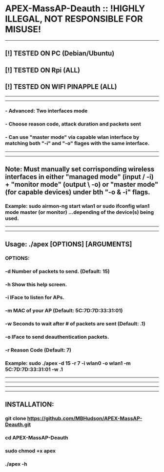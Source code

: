 # APEX-MassAP-Deauth :: !HIGHLY ILLEGAL, NOT RESPONSIBLE FOR MISUSE!
---
## [!] TESTED ON PC (Debian/Ubuntu)
## [!] TESTED ON Rpi (ALL)
## [!] TESTED ON WIFI PINAPPLE (ALL)
---
---
### - Advanced: Two interfaces mode
### - Choose reason code, attack duration and packets sent
### - Can use "master mode" via capable wlan interface by matching both "-i" and "-o" flages with the same interface.
---
---
## Note: Must manually set corrisponding wireless interfaces in either "managed mode" (input / -i) + "monitor mode" (output \ -o) or "master mode" (for capable devices) under bth "-o & -i" flags.
### Example: sudo airmon-ng start wlan1 or sudo ifconfig wlan1 mode master (or monitor) ...depending of the device(s) being used.
---
---
## Usage: ./apex [OPTIONS] [ARGUMENTS]
### OPTIONS:
### -d	Number of packets to send. (Default: 15)
### -h	Show this help screen.
### -i	IFace to listen for APs.
### -m	MAC of your AP (Default: 5C:7D:7D:33:31:01)
### -w	Seconds to wait after # of packets are sent (Default: .1)
### -o	IFace to send deauthentication packets.
### -r	Reason Code (Default: 7)
### Example: sudo ./apex -d 15 -r 7 -i wlan0 -o wlan1 -m 5C:7D:7D:33:31:01 -w .1
---
---
---
---
## INSTALLATION:
### git clone https://github.com/MBHudson/APEX-MassAP-Deauth.git
### cd APEX-MassAP-Deauth
### sudo chmod +x apex
### ./apex -h
